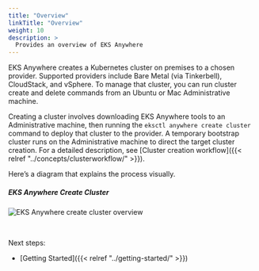 ```yaml
---
title: "Overview"
linkTitle: "Overview"
weight: 10
description: >
  Provides an overview of EKS Anywhere
---
```


EKS Anywhere creates a Kubernetes cluster on premises to a chosen provider.
Supported providers include Bare Metal (via Tinkerbell), CloudStack, and vSphere.
To manage that cluster, you can run cluster create and delete commands from an Ubuntu or Mac Administrative machine.

Creating a cluster involves downloading EKS Anywhere tools to an Administrative machine, then running the `eksctl anywhere create cluster` command to deploy that cluster to the provider.
A temporary bootstrap cluster runs on the Administrative machine to direct the target cluster creation.
For a detailed description, see [Cluster creation workflow]({{< relref "../concepts/clusterworkflow/" >}}).

Here’s a diagram that explains the process visually.

##### EKS Anywhere Create Cluster


![EKS Anywhere create cluster overview](/images/line-create-cluster.svg)

<br/>

Next steps:
* [Getting Started]({{< relref "../getting-started/" >}})
